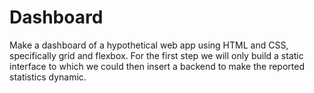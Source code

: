 # Dashboard

Make a dashboard of a hypothetical web app using HTML and CSS, specifically grid and flexbox.
For the first step we will only build a static interface to which we could then insert a backend to make the reported statistics dynamic.
